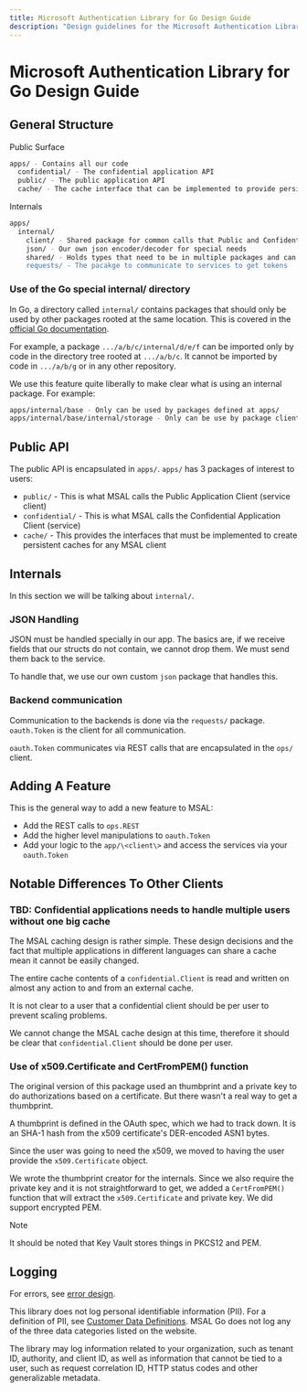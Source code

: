 ```yaml
---
title: Microsoft Authentication Library for Go Design Guide
description: "Design guidelines for the Microsoft Authentication Library for Go."
---
```


# Microsoft Authentication Library for Go Design Guide

## General Structure

Public Surface

```bash
apps/ - Contains all our code
  confidential/ - The confidential application API
  public/ - The public application API
  cache/ - The cache interface that can be implemented to provide persistence cache storage of credentials
```

Internals

```bash
apps/
  internal/
    client/ - Shared package for common calls that Public and Confidential apps share
    json/ - Our own json encoder/decoder for special needs
    shared/ - Holds types that need to be in multiple packages and can't be moved into a single one due to import cycles
    requests/ - The pacakge to communicate to services to get tokens
```

### Use of the Go special internal/ directory

In Go, a directory called `internal/` contains packages that should only be used by other packages rooted at the same location. This is covered in the [official Go documentation](https://golang.org/doc/go1.4#internalpackages).

For example, a package `.../a/b/c/internal/d/e/f` can be imported only by code in the directory tree rooted at `.../a/b/c`. It cannot be imported by code in `.../a/b/g` or in any other repository.

We use this feature quite liberally to make clear what is using an internal package.  For example:

```bash
apps/internal/base - Only can be used by packages defined at apps/
apps/internal/base/internal/storage - Only can be use by package client
```

## Public API

The public API is encapsulated in `apps/`.  `apps/` has 3 packages of interest to users:

- `public/` - This is what MSAL calls the Public Application Client (service client)
- `confidential/` - This is what MSAL calls the Confidential Application Client (service)
- `cache/` - This provides the interfaces that must be implemented to create persistent caches for any MSAL client

## Internals

In this section we will be talking about `internal/`.

### JSON Handling

JSON must be handled specially in our app. The basics are, if we receive fields that our structs do not contain, we cannot drop them.  We must send them back to the service.

To handle that, we use our own custom `json` package that handles this.

### Backend communication

Communication to the backends is done via the `requests/` package. `oauth.Token` is the client for all communication.

`oauth.Token` communicates via REST calls that are encapsulated in the `ops/` client.

## Adding A Feature

This is the general way to add a new feature to MSAL:

- Add the REST calls to `ops.REST`
- Add the higher level manipulations to `oauth.Token`
- Add your logic to the `app/\<client\>` and access the services via your `oauth.Token`

## Notable Differences To Other Clients

### TBD: Confidential applications needs to handle multiple users without one big cache

The MSAL caching design is rather simple. These design decisions and the fact that multiple applications in different languages can share a cache mean it cannot be easily changed.

The entire cache contents of a `confidential.Client` is read and written on almost any action to and from an external cache.

It is not clear to a user that a confidential client should be per user to prevent scaling problems.

We cannot change the MSAL cache design at this time, therefore it should be clear that `confidential.Client` should be done per user.

### Use of x509.Certificate and CertFromPEM() function

The original version of this package used an thumbprint and a private key to do authorizations
based on a certificate. But there wasn't a real way to get a thumbprint.

A thumbprint is defined in the OAuth spec, which we had to track down. It is an SHA-1 hash from the x509 certificate's DER-encoded ASN1 bytes.

Since the user was going to need the x509, we moved to having the user provide the `x509.Certificate` object.

We wrote the thumbprint creator for the internals. Since we also require the private key and it is not straightforward to get, we added a `CertFromPEM()` function that will extract the `x509.Certificate` and private key. We did support encrypted PEM.

>[!NOTE]
>It should be noted that Key Vault stores things in PKCS12 and PEM.

## Logging

For errors, see [error design](./error-design.md).

This library does not log personal identifiable information (PII). For a definition of PII, see [Customer Data Definitions](https://www.microsoft.com/trust-center/privacy/customer-data-definitions). MSAL Go does not log any of the three data categories listed on the website.

The library may log information related to your organization, such as tenant ID, authority, and client ID, as well as information that cannot be tied to a user, such as request correlation ID, HTTP status codes and other generalizable metadata.
